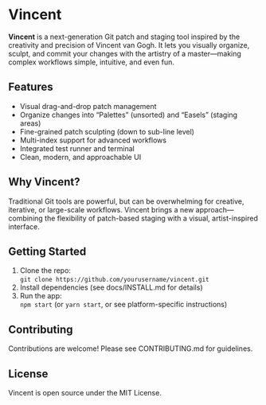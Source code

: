 # Vincent

**Vincent** is a next-generation Git patch and staging tool inspired by the creativity and precision of Vincent van Gogh. It lets you visually organize, sculpt, and commit your changes with the artistry of a master—making complex workflows simple, intuitive, and even fun.

## Features

- Visual drag-and-drop patch management
- Organize changes into “Palettes” (unsorted) and “Easels” (staging areas)
- Fine-grained patch sculpting (down to sub-line level)
- Multi-index support for advanced workflows
- Integrated test runner and terminal
- Clean, modern, and approachable UI

## Why Vincent?

Traditional Git tools are powerful, but can be overwhelming for creative, iterative, or large-scale workflows. Vincent brings a new approach—combining the flexibility of patch-based staging with a visual, artist-inspired interface.

## Getting Started

1. Clone the repo:  
   `git clone https://github.com/yourusername/vincent.git`
2. Install dependencies (see docs/INSTALL.md for details)
3. Run the app:  
   `npm start` (or `yarn start`, or see platform-specific instructions)

## Contributing

Contributions are welcome! Please see CONTRIBUTING.md for guidelines.

## License

Vincent is open source under the MIT License.
